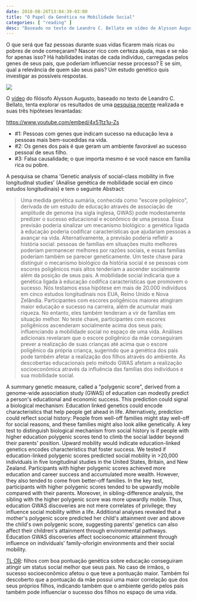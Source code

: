 ```yaml
---
date: 2018-08-26T13:04:39-03:00
title: "O Papel da Genética na Mobilidade Social"
categories: [ "reading" ]
desc: "Baseado no texto de Leandro C. Bellato em vídeo de Alysson Augusto sobre a pesquisa 'Genetic analysis of social-class mobility in five longitudinal studies', por Daniel W. Belsky, Benjamin W. Domingue, Robbee Wedow, Louise Arseneault e outros."
---
```

O que será que faz pessoas durante suas vidas ficarem mais ricas ou pobres de onde começaram? Nascer rico com certeza ajuda, mas e se não for apenas isso? Há habilidades inatas de cada indivíduo, carregadas pelos genes de seus pais, que poderiam influenciar nesse processo? E se sim, qual a relevância de quem são seus pais? Um estudo genético quis investigar as possíveis respostas.

![](https://i.imgur.com/K86WNXG.png)

O [vídeo](https://youtu.be/4x5Ttz1u-Zs) do filósofo Alysson Augusto, baseado no texto de Leandro C. Bellato, tenta explorar os resultados de uma [pesquisa recente](https://drive.google.com/file/d/1-bHLzdUcZgOYxJ5cqk_CJsGxpJSD30Af/view?usp=sharing) realizada e suas três hipóteses levantadas:

https://www.youtube.com/embed/4x5Ttz1u-Zs

 - #1: Pessoas com genes que indicam sucesso na educação leva a pessoas mais bem-sucedidas na vida.
 - #2: Os genes dos pais é que geram um ambiente favorável ao sucesso pessoal de seus filho.
 - #3: Falsa causalidade; o que importa mesmo é se você nasce em família rica ou pobre.

A pesquisa se chama 'Genetic analysis of social-class mobility in five longitudinal studies' (Análise genética de mobilidade social em cinco estudos longitudinais) e tem o seguinte Abstract:

> Uma medida genética sumária, conhecida como "escore poligênico", derivada de um estudo de educação através de associação de amplitude de genoma (na sigla inglesa, GWAS) pode modestamente predizer o sucesso educacional e econômico de uma pessoa. Essa previsão poderia sinalizar um mecanismo biológico: a genética ligada à educação poderia codificar características que ajudariam pessoas a avançar na vida. Alternativamente, a previsão poderia refletir a história social: pessoas de famílias em situações muito melhores poderiam permanecer melhores por razões sociais, e essas famílias poderiam também se parecer geneticamente. Um teste chave para distinguir o mecanismo biológico da história social é se pessoas com escores poligênicos mais altos tenderiam a ascender socialmente além da posição de seus pais. A mobilidade social indicaria que a genética ligada à educação codifica características que promovem o sucesso. Nós testamos essa hipótese em mais de 20.000 indivíduos em cinco estudos longitudinais nos EUA, Reino Unido e Nova Zelândia. Participantes com escores poligênicos maiores atingiram maior educação e sucesso na carreira, além de acumular mais riqueza. No entanto, eles também tenderam a vir de famílias em situação melhor. No teste chave, participantes com escores poligênicos ascenderam socialmente acima dos seus pais; influenciando a mobilidade social no espaço de uma vida. Análises adicionais revelaram que o escore poligênico da mãe conseguiram prever a realização de suas crianças até acima que o escore poligênico da própria criança, sugerindo que a genética dos pais pode também afetar a realização dos filhos através do ambiente. As descobertas educacionais pelo método GWAS afetam a realização socioeconômica através da influência das famílias dos indivíduos e sua mobilidade social.
>
A summary genetic measure, called a "polygenic score", derived from a genome-wide association study (GWAS) of education can modestly predict a person's educational and economic success. This prediction could signal a biological mechanism: Education linked genetics could encode characteristics that help people get ahead in life. Alternatively, prediction could reflect social history: People from well-off families might stay well-off for social reasons, and these families might also look alike genetically. A key test to distinguish biological mechanism from social history is if people with higher education polygenic scores tend to climb the social ladder beyond their parents' position. Upward mobility would indicate education-linked genetics encodes characteristics that foster success. We tested if education-linked polygenic scores predicted social mobility in >20,000 individuals in five longitudinal studies in the United States, Britain, and New Zealand. Participants with higher polygenic scores achieved more education and career success and accumulated more wealth. However, they also tended to come from better-off families. In the key test, participants with higher polygenic scores tended to be upwardly mobile compared with their parents. Moreover, in sibling-difference analysis, the sibling with the higher polygenic score was more upwardly mobile.  Thus, education GWAS discoveries are not mere correlates of privilege; they influence social mobility within a life. Additional analyses revealed that a mother's polygenic score predicted her child's attainment over and above the child's own polygenic score, suggesting parents' genetics can also affect their children's attainment through environmental pathways. Education GWAS discoveries affect socioeconomic attainment through influence on individuals' family-oforigin environments and their social mobility.

[TL;DR](https://www.google.com.br/search?q=tl%3Bdr): filhos com boa pontuação genética sobre educação conseguiram atingir um status social melhor que seus pais. No caso de irmãos, o sucesso socioeconômico afetou o que teve a pontuação maior. Também foi descoberto que a pontuação da mãe possui uma maior correlação que dos seus próprios filhos, indicando também que o ambiente gerido pelos pais também pode influenciar o sucesso dos filhos no espaço de uma vida.
